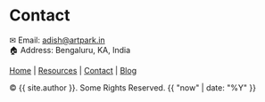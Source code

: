 # Contact

&#x2709; Email: <a href="mailto:adish@artpark.in">adish@artpark.in</a><br>
&#x1F3E0; Address: Bengaluru, KA, India


<footer>
  <div class="footer-links">
    <a href="{{ '/' | relative_url }}">Home</a>
    <span>|</span>
    <a href="{{ '/resources.html' | relative_url }}">Resources</a>
    <span>|</span>
    <a href="{{ '/contact.html' | relative_url }}">Contact</a>
    <span>|</span>
    <a href="{{ '/blog.html' | relative_url }}">Blog</a>
  </div>
  <p> &copy; {{ site.author }}. Some Rights Reserved. {{ "now" | date: "%Y" }}</p>
</footer>